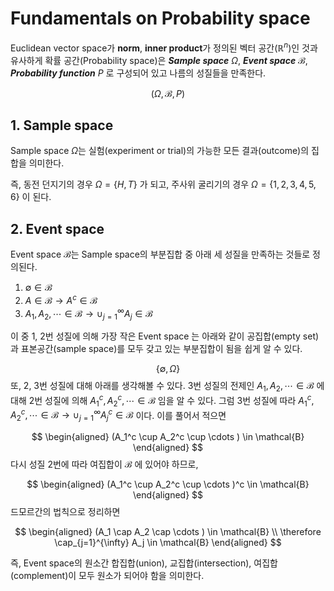 # Fundamentals on Probability space
Euclidean vector space가 **norm**, **inner product**가 정의된 벡터 공간($\mathbb{R}^n$)인 것과 유사하게 확률 공간(Probability space)은 ***Sample space*** $\Omega$, ***Event space*** $\mathcal{B}$, ***Probability function*** $P$ 로 구성되어 있고 나름의 성질들을 만족한다.

$$
(\Omega, \mathcal{B}, P)
$$
## 1. Sample space
Sample space $\Omega$는 실험(experiment or trial)의 가능한 모든 결과(outcome)의 집합을 의미한다.

즉, 동전 던지기의 경우 $\Omega=\{H, T\}$ 가 되고, 주사위 굴리기의 경우 $\Omega=\{1, 2, 3, 4, 5, 6\}$ 이 된다.

## 2. Event space
Event space $\mathcal{B}$는 Sample space의 부분집합 중 아래 세 성질을 만족하는 것들로 정의된다.

1. $\emptyset \in \mathcal{B}$
2. $A \in \mathcal{B} \rightarrow A^c \in \mathcal{B}$
3. $A_1, A_2, \cdots \in \mathcal{B} \rightarrow \cup_{j=1}^{\infty} A_j \in \mathcal{B}$

이 중 1, 2번 성질에 의해 가장 작은 Event space 는 아래와 같이 공집합(empty set)과 표본공간(sample space)를 모두 갖고 있는 부분집합이 됨을 쉽게 알 수 있다.

$$
\{\emptyset, \Omega\}
$$
또, 2, 3번 성질에 대해 아래를 생각해볼 수 있다.
3번 성질의 전제인 $A_1, A_2, \cdots \in \mathcal{B}$ 에 대해 2번 성질에 의해 $A_1^c, A_2^c, \cdots \in \mathcal{B}$ 임을 알 수 있다.
그럼 3번 성질에 따라 $A_1^c, A_2^c, \cdots \in \mathcal{B} \rightarrow \cup_{j=1}^{\infty} A_j^c \in \mathcal{B}$ 이다. 이를 풀어서 적으면

$$
\begin{aligned}
(A_1^c \cup A_2^c \cup \cdots ) \in \mathcal{B}
\end{aligned}
$$
다시 성질 2번에 따라 여집합이 $\mathcal{B}$ 에 있어야 하므로,

$$
\begin{aligned}
(A_1^c \cup A_2^c \cup \cdots )^c \in \mathcal{B}
\end{aligned}
$$
드모르간의 법칙으로 정리하면

$$
\begin{aligned}
(A_1 \cap A_2 \cap \cdots ) \in \mathcal{B} \\
\therefore \cap_{j=1}^{\infty} A_j \in \mathcal{B}
\end{aligned}
$$

즉, Event space의 원소간 합집합(union), 교집합(intersection), 여집합(complement)이 모두 원소가 되어야 함을 의미한다.